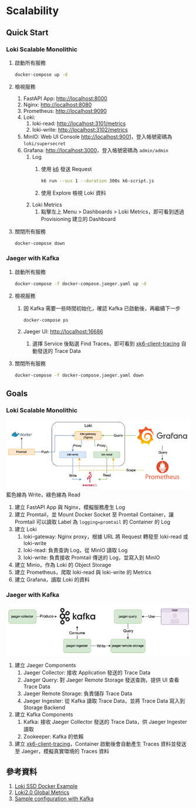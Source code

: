 # Scalability

## Quick Start

### Loki Scalable Monolithic

1. 啟動所有服務

    ```bash
    docker-compose up -d
    ```

2. 檢視服務
   1. FastAPI App: [http://localhost:8000](http://localhost:8000)
   2. Nginx: [http://localhost:8080](http://localhost:8080)
   3. Prometheus: [http://localhost:9090](http://localhost:9090)
   4. Loki:
      1. loki-read: [http://localhost:3101/metrics](http://localhost:3101/metrics)
      2. loki-write: [http://localhost:3102/metrics](http://localhost:3102/metrics)
   5. MinIO: Web UI Console [http://localhost:9001](http://localhost:9001)，登入帳號密碼為 `loki/supersecret`
   6. Grafana: [http://localhost:3000](http://localhost:3000)，登入帳號密碼為 `admin/admin`
      1. Log
         1. 使用 [k6](https://k6.io/) 發送 Request

               ```bash
               k6 run --vus 1 --duration 300s k6-script.js
               ```

         2. 使用 Explore 檢視 Loki 資料
      2. Loki Metrics
         1. 點擊左上 Menu > Dashboards > Loki Metrics，即可看到透過 Provisioning 建立的 Dashboard
3. 關閉所有服務

    ```bash
    docker-compose down
    ```

### Jaeger with Kafka

1. 啟動所有服務

    ```bash
    docker-compose -f docker-compose.jaeger.yaml up -d
    ```

2. 檢視服務
   1. 因 Kafka 需要一些時間初始化，確認 Kafka 已啟動後，再繼續下一步

        ```bash
        docker-compose ps
        ```

   2. Jaeger UI: [http://localhost:16686](http://localhost:16686)
      1. 選擇 Service 後點選 Find Traces，即可看到 [xk6-client-tracing](https://github.com/grafana/xk6-client-tracing/tree/main) 自動發送的 Trace Data

3. 關閉所有服務

    ```bash
    docker-compose -f docker-compose.jaeger.yaml down
    ```

## Goals

### Loki Scalable Monolithic

![Loki Arch](./images/28-lab-loki-pipeline.png)
藍色線為 Write，綠色線為 Read

1. 建立 FastAPI App 與 Nginx，模擬服務產生 Log
2. 建立 Promtail，並 Mount Docker Socket 至 Promtail Container，讓 Promtail 可以讀取 Label 為 `logging=promtail` 的 Container 的 Log
3. 建立 Loki
   1. loki-gateway: Nginx proxy，根據 URL 將 Request 轉發至 loki-read 或 loki-write
   2. loki-read: 負責查詢 Log，從 MinIO 讀取 Log
   3. loki-write: 負責接收 Promtail 傳送的 Log，並寫入到 MinIO
4. 建立 Minio，作為 Loki 的 Object Storage
5. 建立 Prometheus，爬取 loki-read 與 loki-write 的 Metrics
6. 建立 Grafana，讀取 Loki 的資料

### Jaeger with Kafka

![Jaeger Arch](./images/28-lab-jaeger-pipeline.png)

1. 建立 Jaeger Components
   1. Jaeger Collector: 接收 Application 發送的 Trace Data
   2. Jaeger Query: 對 Jaeger Remote Storage 發送查詢，提供 UI 查看 Trace Data
   3. Jaeger Remote Storage: 負責儲存 Trace Data
   4. Jaeger Ingester: 從 Kafka 讀取 Trace Data，並將 Trace Data 寫入到 Storage Backend
2. 建立 Kafka Components
   1. Kafka: 接收 Jaeger Collector 發送的 Trace Data，供 Jaeger Ingester 讀取
   2. Zookeeper: Kafka 的依賴
3. 建立 [xk6-client-tracing](https://github.com/grafana/xk6-client-tracing/tree/main)，Container 啟動後會自動產生 Traces 資料並發送至 Jaeger，模擬真實環境的 Traces 資料

## 參考資料

1. [Loki SSD Docker Example](https://github.com/grafana/loki/tree/main/examples/getting-started)
2. [Loki2.0 Global Metrics](https://grafana.com/grafana/dashboards/13407-loki2-0-global-metrics/)
3. [Sample configuration with Kafka](https://github.com/jaegertracing/jaeger/tree/main/docker-compose/kafka)

